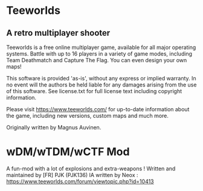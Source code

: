 Teeworlds
=========

A retro multiplayer shooter
---------------------------

Teeworlds is a free online multiplayer game, available for all major
operating systems. Battle with up to 16 players in a variety of game
modes, including Team Deathmatch and Capture The Flag. You can even
design your own maps!

This software is provided 'as-is', without any express or implied
warranty. In no event will the authors be held liable for any damages
arising from the use of this software. See license.txt for full license
text including copyright information.

Please visit https://www.teeworlds.com/ for up-to-date information about
the game, including new versions, custom maps and much more.

Originally written by Magnus Auvinen.

wDM/wTDM/wCTF Mod
=================

A fun-mod with a lot of explosions and extra-weapons !
Written and maintained by [FR] PJK (PJK136)
IA written by Neox : https://www.teeworlds.com/forum/viewtopic.php?id=10413
